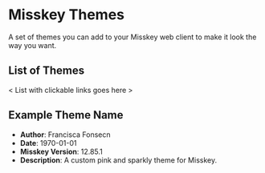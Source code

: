 # Misskey Themes

A set of themes you can add to your Misskey web client to make it look the way
you want.

## List of Themes

< List with clickable links goes here >

## Example Theme Name

* **Author**: Francisca Fonsecn
* **Date**: 1970-01-01
* **Misskey Version**: 12.85.1
* **Description**: A custom pink and sparkly theme for Misskey.
